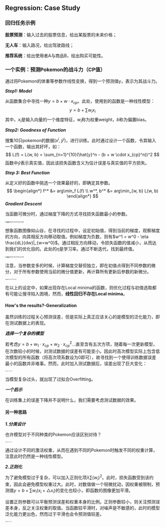 ## Regression: Case Study

### 回归任务示例

**股票预测**：输入过去的股票信息，给出某股票的未来价格；

**无人车**：输入路况，给出驾驶路线；

**推荐系统**：给出使用者A与商品B，给出购买可能性。

### 一个实例：预测Pokemon的战斗力（CP值）

通过将Pokemon的体重等参数作线性变换，得到一个预测值y，表示为其战斗力。

***Step1: Model***

从函数集合中寻找一种$y=b+w \cdot x_{cp}$。此处，使用到的函数是一种线性模型：
$$
y = b + \sum w_i x_i
$$
其中，$x_i$是输入向量的一个维度特征，$w_i$称为权重weight，$b$称为偏置bias。

***Step2: Goodness of Function***

搜集10只pokemon的数据$(x^i, \hat{y}^i)$，进行训练。此时通过设计一个函数，令其输入一个函数，输出其好坏，如：
$$
L(f) = L(w, b) = \sum_{n=1}^{10}(\hat{y}^n - (b + w \cdot x_{cp}^n))^2
$$
函数中$\hat{y}$表示真实值，因此该损失函数含义为估计误差与真实值的平方损失。

***Step 3: Best Function***

从定义好的函数中挑选一个效果最好的，即确定其参数。
$$
\begin{align*}
f^* &= arg\min_f L(f)
\\
w^*, b^* &= arg\min_{w, b} L(w, b)
\end{align*}
$$
***Gradient Descent***

当函数可微分时，通过梯度下降的方式寻找损失函数最小的参数。

<img src="/Users/LightningX/Learning/ML2020/2.Regression/Note/截屏2020-08-19 16.23.08.png" alt="截屏2020-08-19 16.23.08" style="zoom:33%;" />

想象函数图像如山谷，在寻找的过程中，设定初始值，得到当前的梯度，观察梯度的方向，向其相反方向移动取值。例如梯度为负数，则有$w^1 = w^0 - \eta \frac{dL}{dw}|_{w=w^0}$。通过相反方向移动，令损失函数的值减小，从而达到我们的优化目的。此处的$\eta$是学习率。通过不断迭代，找到最终值。

<img src="/Users/LightningX/Learning/ML2020/2.Regression/Note/截屏2020-08-19 16.22.49.png" alt="截屏2020-08-19 16.22.49" style="zoom:33%;" />

注意，当参数变多的时候，计算梯度交替但独立，即在初值点得到不同参数的微分，对于所有参数使用当前的微分值更新，再计算所有更新后参数的新微分。

<img src="/Users/LightningX/Learning/ML2020/2.Regression/Note/截屏2020-08-19 16.28.54.png" alt="截屏2020-08-19 16.28.54" style="zoom:20%;" />

在以上的设定中，如果出现存在Local minima的函数，则优化过程与初值选取都有可能让搜寻陷入困境，然而，**线性回归不存在Local minima**。

#### How's the results?-Generalization

虽然训练的过程关心预测误差，但是实际上真正应该关心的是模型的泛化能力，即在测试数据上的表现。

***选择一个复杂的模型***

若考虑$y=b+w_1 \cdot x_{cp} + w_2 \cdot x_{cp}^2$...直至含有五次方项，随着每一次更新模型，在次数较小的时候，对测试数据的误差有可能变小。因此时高次模型实际上包含低次模型的所有函数（将高次项系数设为0即可），故寻找到一个使得训练数据误差最小的函数并非难事。然而，此时加入测试数据后，误差出现了巨大变化：

<img src="/Users/LightningX/Learning/ML2020/2.Regression/Note/截屏2020-08-19 16.56.49.png" alt="截屏2020-08-19 16.56.49" style="zoom:13%;" />

当模型复杂过头，就出现了过拟合Overfitting。

***一个启示***

在训练集上的误差下降并不说明什么，我们需要考虑测试数据的效果。

#### 另一种思路

***1.分类设计***

也许模型对于不同种类的Pokemon应该区别对待？

<img src="/Users/LightningX/Learning/ML2020/2.Regression/Note/截屏2020-08-19 17.10.22.png" alt="截屏2020-08-19 17.10.22" style="zoom:13%;" />

通过设计不同的激活权重，从而在遇到不同的Pokemon时触发不同的权重计算，注意此时仍然是一种线性模型。

***2.正则化***

为了避免模型过于复杂，可以加入正则化项$\lambda\sum(w_i)^2$。此时，损失函数受到该约束，因此会避免模型权重过大。此时，对数值做一个轻微扰动，因权重被限制，预测值$y = b + \sum w_i (x_i+\triangle x_i)$的变化也较小，即函数的图像更加平滑。

设置正则参数可以平衡预测误差和权重本身的比例。正则参数较小，则关注预测误差本身，反之关注权重的取值。当函数较平滑时，对噪声是不敏感的，此时的模型泛化能力更出色，然而过于平滑也会令预测值较差。

<img src="/Users/LightningX/Learning/ML2020/2.Regression/Note/截屏2020-08-19 17.24.41.png" alt="截屏2020-08-19 17.24.41" style="zoom:13%;" />